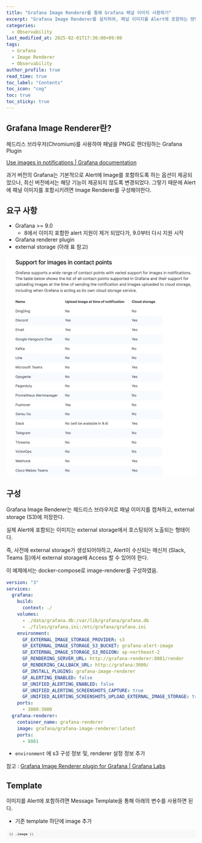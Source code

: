 ```yaml
---
title: "Grafana Image Renderer를 통해 Grafana 패널 이미지 사용하기"
excerpt: "Grafana Image Renderer를 설치하여, 패널 이미지를 Alert에 포함하는 방법에 대해 설명합니다."
categories:
  - Observability
last_modified_at: 2025-02-01T17:36:00+09:00
tags:
  - Grafana
  - Image Renderer
  - Observability
author_profile: true
read_time: true
toc_label: "Contents"
toc_icon: "cog"
toc: true
toc_sticky: true
---
```




## Grafana Image Renderer란?

헤드리스 브라우저(Chromium)를 사용하여 패널을 PNG로 렌더링하는 Grafana Plugin

[Use images in notifications | Grafana documentation](https://grafana.com/docs/grafana/v9.2/alerting/images-in-notifications/)



과거 버전의 Grafana는 기본적으로 Alert에 Image를 포함하도록 하는 옵션이 제공되었으나, 최신 버전에서는 해당 기능이 제공되지 않도록 변경되었다. 그렇기 때문에 Alert에 패널 이미지를 포함시키려면 Image Renderer를 구성해야한다.



## 요구 사항

- Grafana >= 9.0
  - 8에서 이미지 포함한 alert 지원이 제거 되었다가, 9.0부터 다시 지원 시작
- Grafana renderer plugin
- external storage (아래 표 참고)

![image-20250201173920087](../../assets/images/2025-02-01-grafana-image-renderer/image-20250201173920087.png)



## 구성

Grafana Image Renderer는 헤드리스 브라우저로 패널 이미지를 캡쳐하고, external storage (S3)에 저장한다.

실제 Alert에 포함되는 이미지는 external storage에서 호스팅되어 노출되는 형태이다.



즉, 사전에 external storage가 생성되어야하고, Alert이 수신되는 메신저 (Slack, Teams 등)에서 external storage에 Access 할 수 있어야 한다.



이 예제에서는 docker-compose로 image-renderer를 구성하였음.

```yaml
version: "3"
services:
  grafana:
    build:
      context: ./
    volumes:
      - ./data/grafana.db:/var/lib/grafana/grafana.db
      - ./files/grafana.ini:/etc/grafana/grafana.ini
    environment:
      GF_EXTERNAL_IMAGE_STORAGE_PROVIDER: s3
      GF_EXTERNAL_IMAGE_STORAGE_S3_BUCKET: grafana-alert-image
      GF_EXTERNAL_IMAGE_STORAGE_S3_REGION: ap-northeast-2
      GF_RENDERING_SERVER_URL: http://grafana-renderer:8081/render
      GF_RENDERING_CALLBACK_URL: http://grafana:3000/
      GF_INSTALL_PLUGINS: grafana-image-renderer
      GF_ALERTING_ENABLED: false
      GF_UNIFIED_ALERTING_ENABLED: false
      GF_UNIFIED_ALERTING_SCREENSHOTS_CAPTURE: true
      GF_UNIFIED_ALERTING_SCREENSHOTS_UPLOAD_EXTERNAL_IMAGE_STORAGE: true
    ports:
      - 3000:3000
  grafana-renderer:
    container_name: grafana-renderer
    image: grafana/grafana-image-renderer:latest
    ports:
      - 8081
```

- `environment` 에 s3 구성 정보 및, renderer 설정 정보 추가

참고 : [Grafana Image Renderer plugin for Grafana | Grafana Labs](https://grafana.com/grafana/plugins/grafana-image-renderer/)



## Template

이미지를 Alert에 포함하려면 Message Template을 통해 아래의 변수를 사용하면 된다.

- 기존 template 하단에 image 추가

![image-20250201175641661](../../assets/images/2025-02-01-grafana-image-renderer/image-20250201175641661.png)

